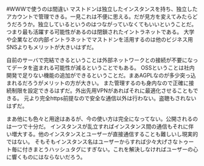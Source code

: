 #WWWで使うのは間違い
マストドンは独立したインスタンスを持ち、独立したアカウントで管理できる。一見これは不便に思える。だが見方を変えてみたらどうだろうか。独立しているというのはつながっていなくてもいいということだ。つまり最も活躍する可能性があるのは閉鎖されたイントラネットである。
大学や企業などの内部イントラネットでマストドンを活用するのは他のビジネス用SNSよりもメリットが大きいはずだ。

自前のサーバで完結できるということは外部ネットワークとの接続が不要になってデータを盗まれる可能性が減るということでもある。
OSSということは社内開発で足りない機能の追加ができるということだ。まあAGPLなのが多少突っ込まれるだろうがメリットの方が大きい。
また管理するのも身内なので正確に接続制限を設定できるはずだ。外出先用VPNがあればそれに最適化させることもできる。
元より完全https前提なので安全な通信以外は行わない。盗聴もされないはずだ。

まあ他にも色々と用途はあるが、今の使い方は完全になってない。公開されるのは一つで十分だ。
インスタンスが乱立すればインスタンス間の通信もそれに伴い増大する。他のインスタンスとユーザーが直接通信することも難しいし現実的ではない。
そもそもインスタンス名はユーザーからすれば少々大げさなトゥート毎に付きまとうハッシュタグにすぎない。これを解決しなければユーザーの心に響くものにはならないだろう。
